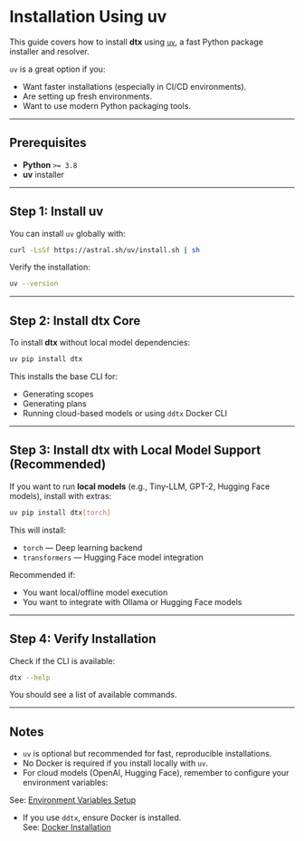 # Installation Using uv

This guide covers how to install **dtx** using [`uv`](https://github.com/astral-sh/uv), a fast Python package installer and resolver.

`uv` is a great option if you:
- Want faster installations (especially in CI/CD environments).
- Are setting up fresh environments.
- Want to use modern Python packaging tools.

---

## Prerequisites

- **Python** `>= 3.8`
- **uv** installer

---

## Step 1: Install uv

You can install `uv` globally with:

```bash
curl -LsSf https://astral.sh/uv/install.sh | sh
```

Verify the installation:

```bash
uv --version
```

---

## Step 2: Install dtx Core

To install **dtx** without local model dependencies:

```bash
uv pip install dtx
```

This installs the base CLI for:
- Generating scopes
- Generating plans
- Running cloud-based models or using `ddtx` Docker CLI

---

## Step 3: Install dtx with Local Model Support (Recommended)

If you want to run **local models** (e.g., Tiny-LLM, GPT-2, Hugging Face models), install with extras:

```bash
uv pip install dtx[torch]
```

This will install:
- `torch` — Deep learning backend
- `transformers` — Hugging Face model integration

Recommended if:
- You want local/offline model execution
- You want to integrate with Ollama or Hugging Face models

---

## Step 4: Verify Installation

Check if the CLI is available:

```bash
dtx --help
```

You should see a list of available commands.

---

## Notes

- `uv` is optional but recommended for fast, reproducible installations.
- No Docker is required if you install locally with `uv`.
- For cloud models (OpenAI, Hugging Face), remember to configure your environment variables:
  
See: [Environment Variables Setup](install-env-vars.md)

- If you use `ddtx`, ensure Docker is installed.  
  See: [Docker Installation](install-docker.md)

